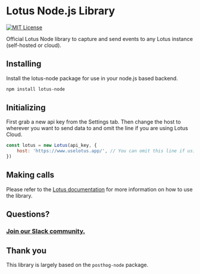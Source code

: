 # Lotus Node.js Library

[![MIT License](https://img.shields.io/badge/License-MIT-red.svg?style=flat)](https://opensource.org/licenses/MIT)

Official Lotus Node library to capture and send events to any Lotus instance (self-hosted or cloud).

## Installing

Install the lotus-node package for use in your node.js based backend.

```bash
npm install lotus-node
```

## Initializing

First grab a new api key from the Settings tab. Then change the host to wherever you want to send data to and omit the line if you are using Lotus Cloud.

```jsx
const lotus = new Lotus(api_key, {
    host: 'https://www.uselotus.app/', // You can omit this line if using Lotus Cloud
})
```

## Making calls

Please refer to the [Lotus documentation](https://docs.uselotus.io/docs/api/) for more information on how to use the library.

## Questions?

### [Join our Slack community.](https://lotus-community.slack.com)

## Thank you

This library is largely based on the `posthog-node` package.
